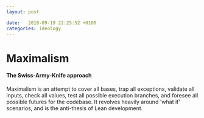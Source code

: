 ```yaml
---
layout: post

date:   2018-09-19 22:25:52 +0100
categories: ideology
---
```

Maximalism
==========

#### The Swiss-Army-Knife approach

Maximalism is an attempt to cover all bases, trap all exceptions,
validate all inputs, check all values, test all possible execution
branches, and foresee all possible futures for the codebase. It revolves
heavily around 'what if' scenarios, and is the anti-thesis of Lean
development.
